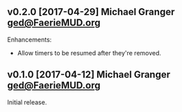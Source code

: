 ##  v0.2.0 [2017-04-29] Michael Granger <ged@FaerieMUD.org>

Enhancements:

- Allow timers to be resumed after they're removed.


## v0.1.0 [2017-04-12] Michael Granger <ged@FaerieMUD.org>

Initial release.

